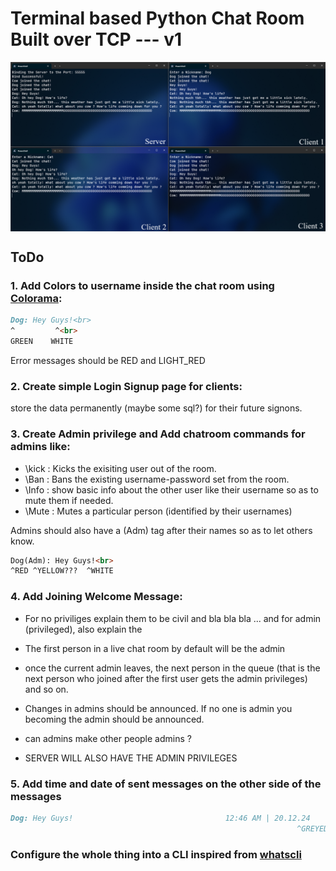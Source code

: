 # Terminal based Python Chat Room Built over TCP --- v1
<img align = "center" src = "assets/working.png">

## ToDo
### 1. Add Colors to username inside the chat room using [Colorama](https://github.com/tartley/colorama):
```md
Dog: Hey Guys!<br>
^         ^<br>
GREEN    WHITE
```

Error messages should be RED and LIGHT_RED

### 2. Create simple Login Signup page for clients:
store the data permanently (maybe some sql?) for their future signons.

### 3. Create Admin privilege and Add chatroom commands for admins like:
* \kick : Kicks the exisiting user out of the room. <br>
* \Ban : Bans the existing username-password set from the room. <br>
* \Info : show basic info about the other user like their username so as to mute them if needed.<br>
* \Mute : Mutes a particular person (identified by their usernames) <br>

Admins should also have a (Adm) tag after their names so as to let others know.<br>
```md
Dog(Adm): Hey Guys!<br>
^RED ^YELLOW???  ^WHITE
```

### 4. Add Joining Welcome Message:
* For no priviliges explain them to be civil and bla bla bla ... and for admin (privileged), also explain the 
* The first person in a live chat room by default will be the admin
* once the current admin leaves, the next person in the queue (that is the next person who joined after the first user gets the admin privileges) and so on.
* Changes in admins should be announced. If no one is admin you becoming the admin should be announced.
* can admins make other people admins ?

* SERVER WILL ALSO HAVE THE ADMIN PRIVILEGES

### 5. Add time and date of sent messages on the other side of the messages
```md
Dog: Hey Guys!									12:46 AM | 20.12.24
                                                    			^GREYED
```
### Configure the whole thing into a CLI inspired from [whatscli](https://github.com/normen/whatscli)

<!--EOF-->
